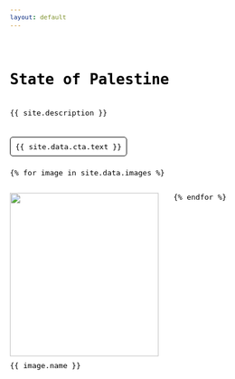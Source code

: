 ```yaml
---
layout: default
---
```


# State of Palestine

{{ site.description }}

<div id="cta">
  <a href="{{ site.data.cta.link }}">
    {{ site.data.cta.text }}
  </a>
</div>

<div id="images">
  {% for image in site.data.images %}
    <figure>
      <img src="/{{ site.baseurl }}{{ site.data.assets.path }}{{ image.name }}" loading="lazy" width="500" height="500" />
      <figcaption>
        {{ image.name }}
      </figcaption>
    </figure>
  {% endfor %}
</div>

<style>
  html,
  body {
    position: relative;
    top: 0;
    left: 0;
    width: 100%;
    min-height: 100%;
    font-size: 13px;
    font-family: monospace;
    font-weight: 400;
    font-style: normal;
    line-height: 1.3;
    color: #000000;
    scroll-behavior: smooth;
    background: #ffffff;
  }
  *,
  *::before,
  *::after {
    margin: 0;
    padding: 0;
    font-size: inherit;
    font-family: inherit;
    font-weight: inherit;
    font-style: inherit;
    line-height: inherit;
    color: inherit;
    font-synthesis: none;
    text-align: inherit;
    text-decoration: inherit;
    -webkit-box-sizing: border-box;
    -moz-box-sizing: border-box;
    box-sizing: border-box;
    text-rendering: optimizeLegibility;
    -webkit-text-size-adjust: 100%;
    -moz-text-size-adjust: 100%;
    -ms-text-size-adjust: 100%;
    text-size-adjust: 100%;
    -webkit-font-smoothing: antialiased;
    -moz-osx-font-smoothing: grayscale;
    word-wrap: break-word;
    overflow-wrap: break-word;
    touch-action: manipulation;
  }
  body {
    display: flex;
    flex-direction: column;
    gap: var(--gap);
    padding: var(--gap);
    --gap: 2rem;
  }
  h1 {
    font-size: 2rem;
    font-weight: bold;
    line-height: 1.0;
  }
  #cta {
    margin-block: 0.3rem;
  }
  #cta > a {
    padding: calc(var(--gap) / 3);
    border-radius: 5px;
    background: #ffffff;
    color: #000000;
    border: 1px solid #000000;
  }
  @media (any-hover: hover) {
    #cta > a:hover {
      background: #000000;
      color: #ffffff;
    }
  }
  #images {
    display: flex;
    flex-wrap: wrap;
    gap: var(--gap);
    --columns: 3;
  }
  @media (max-width: 1024px) {
    #images {
      --columns: 2;
    }
  }
  @media (max-width: 640px) {
    #images {
      --columns: 1;
    }
  }
  #images > figure {
    flex-basis: calc((100% - ((var(--columns) - 1) * var(--gap))) / var(--columns));
  }
  #images > figure > img {
    display: block;
    width: 100%;
    height: auto;
  }
  #images > figure > figcaption {
    margin-block-start: calc(var(--gap) / 3);
  }
</style>

